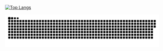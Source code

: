 [![Top Langs](https://github-readme-stats.vercel.app/api/top-langs/?username=eettuunn&layout=compact&theme=dark)](https://github.com/anuraghazra/github-readme-stats)

![Snake animation](https://github.com/eebbuunn/eebbuunn/blob/output/github-contribution-grid-snake.svg)
